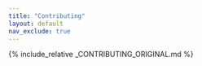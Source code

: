 ```yaml
---
title: "Contributing"
layout: default
nav_exclude: true
---
```


{% include_relative _CONTRIBUTING_ORIGINAL.md %}
